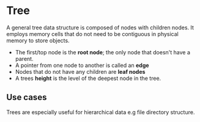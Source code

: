 # Tree

A general tree data structure is composed of nodes with children nodes. It employs memory cells that do not need to be contiguous in physical memory to store objects.

* The first/top node is the **root node**; the only node that doesn't have a parent.
* A pointer from one node to another is called an **edge**
* Nodes that do not have any children are **leaf nodes**
* A trees **height** is the level of the deepest node in the tree.

## Use cases

Trees are especially useful for hierarchical data e.g file directory structure.
